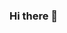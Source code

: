 ### Hi there 👋

<!--
**moumitapodder/moumitapodder** is a ✨ _special_ ✨ repository because its `README.md` (this file) appears on your GitHub profile.

Here are some ideas to get you started:

<h1 align="center">Hi 👋, I'm moumita podder</h1>
<h3 align="center">A passionate frontend developer from India</h3>

<p align="left"> <img src="https://media.tenor.com/GVk4jB2u_i8AAAAd/coding.gif" alt="moumitapodder" /> </p>

- 🔭 I’m currently working on **web development**

- 🌱 I’m currently learning **full stack web development,wordpress**

- 🤝 I’m looking for help with **open source contribution**

- 👨‍💻 All of my projects are available at [https://inspiring-cuchufli-c79989.netlify.app/](https://inspiring-cuchufli-c79989.netlify.app/)

- 📝 I regularly write articles on [https://www.linkedin.com/posts/moumita-podder-663507217_hello-viewers-the-blog-is-about-framer-motion-activity-6978008825366810624-Rfff?utm_source=share&utm_medium=member_android](https://www.linkedin.com/posts/moumita-podder-663507217_hello-viewers-the-blog-is-about-framer-motion-activity-6978008825366810624-Rfff?utm_source=share&utm_medium=member_android)

- 💬 Ask me about **coding,daily listener**

- 📫 How to reach me **moumitapodder12@gmail.com**

- 📄 Know about my experiences [https://www.linkedin.com/in/moumita-podder-663507217/](https://www.linkedin.com/in/moumita-podder-663507217/)

- ⚡ Fun fact **i am a good listener**

<h3 align="left">Connect with me:</h3>
<p align="left">
<a href="https://linkedin.com/in/https://www.linkedin.com/in/moumita-podder-663507217" target="blank"><img align="center" src="https://raw.githubusercontent.com/rahuldkjain/github-profile-readme-generator/master/src/images/icons/Social/linked-in-alt.svg" alt="https://www.linkedin.com/in/moumita-podder-663507217" height="30" width="40" /></a>
<a href="https://dribbble.com/https://www.figma.com/@sontu" target="blank"><img align="center" src="https://raw.githubusercontent.com/rahuldkjain/github-profile-readme-generator/master/src/images/icons/Social/dribbble.svg" alt="https://www.figma.com/@sontu" height="30" width="40" /></a>
<a href="https://www.codechef.com/users/https://www.codechef.com/users/moumitapodder" target="blank"><img align="center" src="https://cdn.jsdelivr.net/npm/simple-icons@3.1.0/icons/codechef.svg" alt="https://www.codechef.com/users/moumitapodder" height="30" width="40" /></a>
</p>

<h3 align="left">Languages and Tools:</h3>
<p align="left"> <a href="https://babeljs.io/" target="_blank" rel="noreferrer"> <img src="https://www.vectorlogo.zone/logos/babeljs/babeljs-icon.svg" alt="babel" width="40" height="40"/> </a> <a href="https://getbootstrap.com" target="_blank" rel="noreferrer"> <img src="https://raw.githubusercontent.com/devicons/devicon/master/icons/bootstrap/bootstrap-plain-wordmark.svg" alt="bootstrap" width="40" height="40"/> </a> <a href="https://www.cprogramming.com/" target="_blank" rel="noreferrer"> <img src="https://raw.githubusercontent.com/devicons/devicon/master/icons/c/c-original.svg" alt="c" width="40" height="40"/> </a> <a href="https://www.w3schools.com/css/" target="_blank" rel="noreferrer"> <img src="https://raw.githubusercontent.com/devicons/devicon/master/icons/css3/css3-original-wordmark.svg" alt="css3" width="40" height="40"/> </a> <a href="https://www.figma.com/" target="_blank" rel="noreferrer"> <img src="https://www.vectorlogo.zone/logos/figma/figma-icon.svg" alt="figma" width="40" height="40"/> </a> <a href="https://www.framer.com/" target="_blank" rel="noreferrer"> <img src="https://www.vectorlogo.zone/logos/framer/framer-icon.svg" alt="framer" width="40" height="40"/> </a> <a href="https://www.w3.org/html/" target="_blank" rel="noreferrer"> <img src="https://raw.githubusercontent.com/devicons/devicon/master/icons/html5/html5-original-wordmark.svg" alt="html5" width="40" height="40"/> </a> <a href="https://www.java.com" target="_blank" rel="noreferrer"> <img src="https://raw.githubusercontent.com/devicons/devicon/master/icons/java/java-original.svg" alt="java" width="40" height="40"/> </a> <a href="https://developer.mozilla.org/en-US/docs/Web/JavaScript" target="_blank" rel="noreferrer"> <img src="https://raw.githubusercontent.com/devicons/devicon/master/icons/javascript/javascript-original.svg" alt="javascript" width="40" height="40"/> </a> <a href="https://www.linux.org/" target="_blank" rel="noreferrer"> <img src="https://raw.githubusercontent.com/devicons/devicon/master/icons/linux/linux-original.svg" alt="linux" width="40" height="40"/> </a> <a href="https://www.photoshop.com/en" target="_blank" rel="noreferrer"> <img src="https://raw.githubusercontent.com/devicons/devicon/master/icons/photoshop/photoshop-line.svg" alt="photoshop" width="40" height="40"/> </a> <a href="https://www.python.org" target="_blank" rel="noreferrer"> <img src="https://raw.githubusercontent.com/devicons/devicon/master/icons/python/python-original.svg" alt="python" width="40" height="40"/> </a> <a href="https://reactnative.dev/" target="_blank" rel="noreferrer"> <img src="https://reactnative.dev/img/header_logo.svg" alt="reactnative" width="40" height="40"/> </a> <a href="https://sass-lang.com" target="_blank" rel="noreferrer"> <img src="https://raw.githubusercontent.com/devicons/devicon/master/icons/sass/sass-original.svg" alt="sass" width="40" height="40"/> </a> <a href="https://tailwindcss.com/" target="_blank" rel="noreferrer"> <img src="https://www.vectorlogo.zone/logos/tailwindcss/tailwindcss-icon.svg" alt="tailwind" width="40" height="40"/> </a> </p>

<p><img align="left" src="https://github-readme-stats.vercel.app/api/top-langs?username=moumitapodder&show_icons=true&locale=en&layout=compact" alt="moumitapodder" /></p>

<p>&nbsp;<img align="center" src="https://github-readme-stats.vercel.app/api?username=moumitapodder&show_icons=true&locale=en" alt="moumitapodder" /></p>

<p><img align="center" src="https://github-readme-streak-stats.herokuapp.com/?user=moumitapodder&" alt="moumitapodder" /></p>

-->

